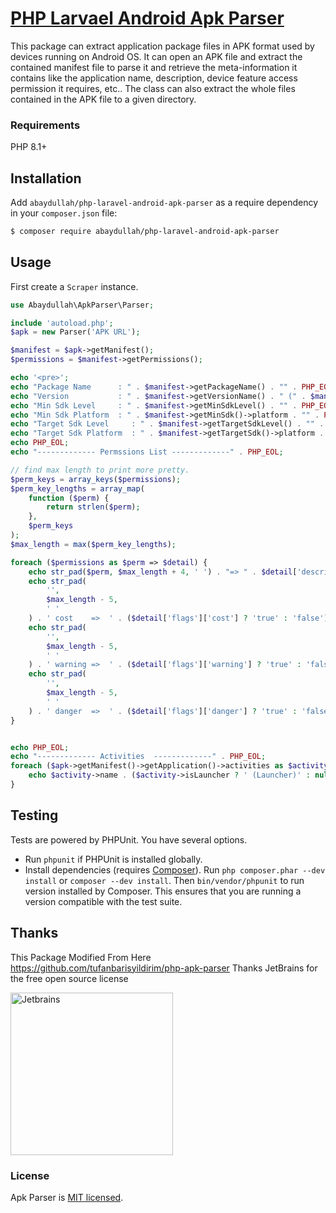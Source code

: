 # [PHP Larvael Android Apk Parser](http://abaydullah.com/)

This package can extract application package files in APK format used by devices running on Android OS. It can open an
APK file and extract the contained manifest file to parse it and retrieve the meta-information it contains like the
application name, description, device feature access permission it requires, etc.. The class can also extract the whole
files contained in the APK file to a given directory.

### Requirements

PHP 8.1+  

Installation
------------

Add `abaydullah/php-laravel-android-apk-parser` as a require dependency in your `composer.json` file:

```sh
$ composer require abaydullah/php-laravel-android-apk-parser
```
Usage
-----

First create a `Scraper` instance.

```php
use Abaydullah\ApkParser\Parser;

include 'autoload.php';
$apk = new Parser('APK URL');

$manifest = $apk->getManifest();
$permissions = $manifest->getPermissions();

echo '<pre>';
echo "Package Name      : " . $manifest->getPackageName() . "" . PHP_EOL;
echo "Version           : " . $manifest->getVersionName() . " (" . $manifest->getVersionCode() . ")" . PHP_EOL;
echo "Min Sdk Level     : " . $manifest->getMinSdkLevel() . "" . PHP_EOL;
echo "Min Sdk Platform  : " . $manifest->getMinSdk()->platform . "" . PHP_EOL;
echo "Target Sdk Level     : " . $manifest->getTargetSdkLevel() . "" . PHP_EOL;
echo "Target Sdk Platform  : " . $manifest->getTargetSdk()->platform . "" . PHP_EOL;
echo PHP_EOL;
echo "------------- Permssions List -------------" . PHP_EOL;

// find max length to print more pretty.
$perm_keys = array_keys($permissions);
$perm_key_lengths = array_map(
    function ($perm) {
        return strlen($perm);
    },
    $perm_keys
);
$max_length = max($perm_key_lengths);

foreach ($permissions as $perm => $detail) {
    echo str_pad($perm, $max_length + 4, ' ') . "=> " . $detail['description'] . " " . PHP_EOL;
    echo str_pad(
        '',
        $max_length - 5,
        ' '
    ) . ' cost    =>  ' . ($detail['flags']['cost'] ? 'true' : 'false') . " " . PHP_EOL;
    echo str_pad(
        '',
        $max_length - 5,
        ' '
    ) . ' warning =>  ' . ($detail['flags']['warning'] ? 'true' : 'false') . " " . PHP_EOL;
    echo str_pad(
        '',
        $max_length - 5,
        ' '
    ) . ' danger  =>  ' . ($detail['flags']['danger'] ? 'true' : 'false') . " " . PHP_EOL;
}


echo PHP_EOL;
echo "------------- Activities  -------------" . PHP_EOL;
foreach ($apk->getManifest()->getApplication()->activities as $activity) {
    echo $activity->name . ($activity->isLauncher ? ' (Launcher)' : null) . PHP_EOL;
}

```
## Testing

Tests are powered by PHPUnit. You have several options.

- Run `phpunit` if PHPUnit is installed globally.
- Install dependencies (requires [Composer](https://getcomposer.org/download)). Run `php composer.phar --dev install`
  or `composer --dev install`. Then `bin/vendor/phpunit` to run version installed by Composer. This ensures that you are
  running a version compatible with the test suite.



## Thanks
This Package Modified From Here https://github.com/tufanbarisyildirim/php-apk-parser
Thanks JetBrains for the free open source license

<a href="https://www.jetbrains.com/?from=tufanbarisyildirim" target="_blank">
	<img src="https://resources.jetbrains.com/storage/products/company/brand/logos/jb_beam.png" width = "260" align=center  alt="Jetbrains"/>
</a>

### License

Apk Parser is [MIT licensed](./LICENSE.md).
